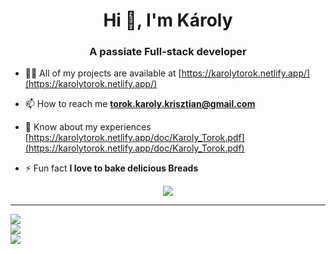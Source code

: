 <h1 align="center">Hi 👋, I'm Károly</h1>
<h3 align="center">A passiate Full-stack developer</h3>

- 👨‍💻 All of my projects are available at [https://karolytorok.netlify.app/](https://karolytorok.netlify.app/)

- 📫 How to reach me **torok.karoly.krisztian@gmail.com**

- 📄 Know about my experiences [https://karolytorok.netlify.app/doc/Karoly_Torok.pdf](https://karolytorok.netlify.app/doc/Karoly_Torok.pdf)

- ⚡ Fun fact **I love to bake delicious Breads**

<p align="center">
  <a href="https://skillicons.dev">
    <img src="https://skillicons.dev/icons?i=alpinejs,angular,apollo,arduino,astro,bash,blender,bootstrap,css,docker,emotion,express,figma,firebase,gatsby,gcp,git,github,gitlab,graphql,heroku,html,java,jest,jquery,linux,md,materialui,mongodb,mysql,netlify,nextjs,nodejs,postgres,powershell,prisma,react,redis,redux,regex,remix,sass,solidity,spring,styledcomponents,supabase,scala,svg,tailwind,ts,vite,vue,webpack))" />
  </a>
</p>

---
![](https://github-readme-stats.vercel.app/api?username=karesztrk&theme=radical&hide_border=false&include_all_commits=false&count_private=false)<br/>
![](https://github-readme-streak-stats.herokuapp.com/?user=karesztrk&theme=radical&hide_border=false)<br/>
![](https://github-readme-stats.vercel.app/api/top-langs/?username=karesztrk&theme=radical&hide_border=false&include_all_commits=false&count_private=false&layout=compact)

